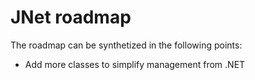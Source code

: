 # JNet roadmap

The roadmap can be synthetized in the following points:

* Add more classes to simplify management from .NET
